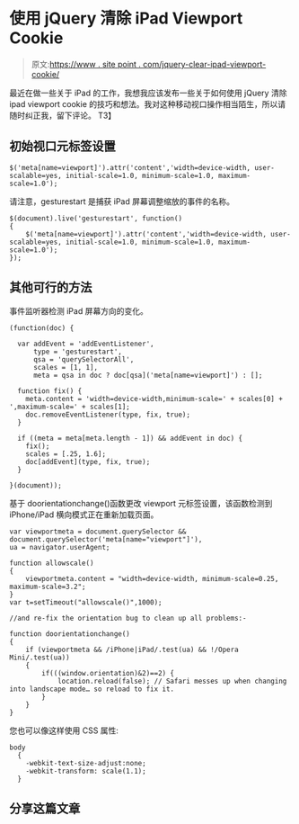 # 使用 jQuery 清除 iPad Viewport Cookie

> 原文:[https://www . site point . com/jquery-clear-ipad-viewport-cookie/](https://www.sitepoint.com/jquery-clear-ipad-viewport-cookie/)

最近在做一些关于 iPad 的工作，我想我应该发布一些关于如何使用 jQuery 清除 ipad viewport cookie 的技巧和想法。我对这种移动视口操作相当陌生，所以请随时纠正我，留下评论。
T3】

## 初始视口元标签设置

```
$('meta[name=viewport]').attr('content','width=device-width, user-scalable=yes, initial-scale=1.0, minimum-scale=1.0, maximum-scale=1.0');
```

请注意，gesturestart 是捕获 iPad 屏幕调整缩放的事件的名称。

```
$(document).live('gesturestart', function()
{
    $('meta[name=viewport]').attr('content','width=device-width, user-scalable=yes, initial-scale=1.0, minimum-scale=1.0, maximum-scale=1.0');
});
```

## 其他可行的方法

事件监听器检测 iPad 屏幕方向的变化。

```
(function(doc) {

  var addEvent = 'addEventListener',
      type = 'gesturestart',
      qsa = 'querySelectorAll',
      scales = [1, 1],
      meta = qsa in doc ? doc[qsa]('meta[name=viewport]') : [];

  function fix() {
    meta.content = 'width=device-width,minimum-scale=' + scales[0] + ',maximum-scale=' + scales[1];
    doc.removeEventListener(type, fix, true);
  }

  if ((meta = meta[meta.length - 1]) && addEvent in doc) {
    fix();
    scales = [.25, 1.6];
    doc[addEvent](type, fix, true);
  }

}(document));
```

基于 doorientationchange()函数更改 viewport 元标签设置，该函数检测到 iPhone/iPad 横向模式正在重新加载页面。

```
var viewportmeta = document.querySelector && document.querySelector('meta[name="viewport"]'),
ua = navigator.userAgent;

function allowscale()
{
    viewportmeta.content = "width=device-width, minimum-scale=0.25, maximum-scale=3.2";
}
var t=setTimeout("allowscale()",1000);

//and re-fix the orientation bug to clean up all problems:-

function doorientationchange()
{
    if (viewportmeta && /iPhone|iPad/.test(ua) && !/Opera Mini/.test(ua))
    {
        if(((window.orientation)&2)==2) {
            location.reload(false); // Safari messes up when changing into landscape mode… so reload to fix it.
        }
    }
}
```

您也可以像这样使用 CSS 属性:

```
body
  {
    -webkit-text-size-adjust:none;
    -webkit-transform: scale(1.1);
  }
```

## 分享这篇文章